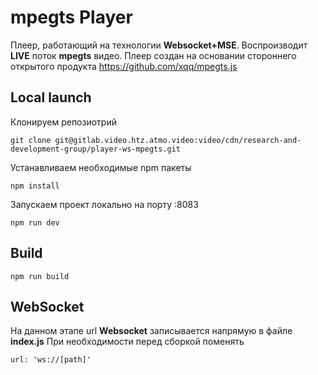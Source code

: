 # mpegts Player

Плеер, работающий на технологии __Websocket+MSE__. Воспроизводит __LIVE__ поток __mpegts__ видео.
Плеер создан на основании стороннего открытого продукта https://github.com/xqq/mpegts.js

## Local launch 

Клонируем репозиотрий
```
git clone git@gitlab.video.htz.atmo.video:video/cdn/research-and-development-group/player-ws-mpegts.git
```

Устанавливаем необходимые npm пакеты
```
npm install
```

Запускаем проект локально на порту :8083
```
npm run dev
```

## Build
```
npm run build
```

## WebSocket

На данном этапе url __Websocket__ записывается напрямую в файле __index.js__
При необходимости перед сборкой поменять
```
url: 'ws://[path]'
```